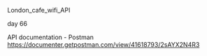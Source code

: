 London_cafe_wifi_API

day 66


API documentation - Postman
https://documenter.getpostman.com/view/41618793/2sAYX2N4R3
